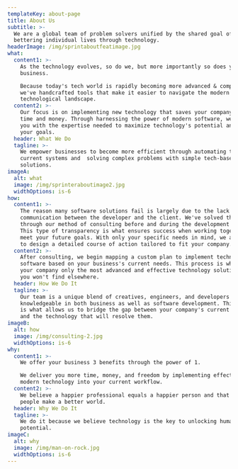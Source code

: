 ```yaml
---
templateKey: about-page
title: About Us
subtitle: >-
  We are a global team of problem solvers unified by the shared goal of
  bettering individual lives through technology.
headerImage: /img/sprintaboutfeatimage.jpg
what:
  content1: >-
    As the technology evolves, so do we, but more importantly so does your
    business. 

    Because today's tech world is rapidly becoming more advanced & complex,
    we've handcrafted tools that make it easier to navigate the modern
    technological landscape.
  content2: >-
    Our focus is on implementing new technology that saves your company both
    time and money. Through harnessing the power of modern software, we provide
    you with the expertise needed to maximize technology's potential and meet
    your goals.
  header: What We Do
  tagline: >-
    We empower businesses to become more efficient through automating their
    current systems and  solving complex problems with simple tech-based
    solutions. 
imageA:
  alt: what
  image: /img/sprinteraboutimage2.jpg
  widthOptions: is-6
how:
  content1: >-
    The reason many software solutions fail is largely due to the lack of
    communication between the developer and the client. We've solved this issue
    through our method of consulting before and during the development process.
    This type of transparency is what ensures success when working together to
    meet your future goals. With only your specific needs in mind, we are able
    to design a detailed course of action tailored to fit your company.
  content2: >-
    After consulting, we begin mapping a custom plan to implement technology and
    software based on your business's current needs. This process is what offers
    your company only the most advanced and effective technology solutions that
    you won't find elsewhere. 
  header: How We Do It
  tagline: >-
    Our team is a unique blend of creatives, engineers, and developers who are
    knowledgeable in both business as well as software development. This hybrid
    is what allows us to bridge the gap between your company's current struggles
    and the technology that will resolve them. 
imageB:
  alt: how
  image: /img/consulting-2.jpg
  widthOptions: is-6
why:
  content1: >-
    We offer your business 3 benefits through the power of 1. 

    We deliver you more time, money, and freedom by implementing effective
    modern technology into your current workflow.  
  content2: >-
    We believe a happier professional equals a happier person and that happier
    people make a better world. 
  header: Why We Do It
  tagline: >-
    We do it because we believe technology is the key to unlocking human
    potential. 
imageC:
  alt: why
  image: /img/man-on-rock.jpg
  widthOptions: is-6
---
```


